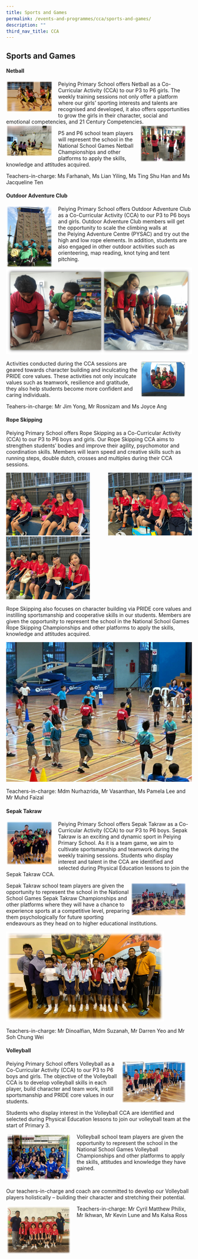 ```yaml
---
title: Sports and Games
permalink: /events-and-programmes/cca/sports-and-games/
description: ""
third_nav_title: CCA
---
```

## Sports and Games

#### **Netball**
<img src="/images/netball%201.png" style="width:25%;margin-right:15px;" align="left">
Peiying Primary School offers Netball as a Co-Curricular Activity (CCA) to our P3 to P6 girls. The weekly training sessions not only offer a platform where our girls’ sporting interests and talents are recognised and developed, it also offers opportunities to grow the girls in their character, social and emotional competencies, and 21 Century Competencies.

<img src="/images/netball%202.png" style="width:25%;margin-right:15px;" align="left">
<img src="/images/netball%203.png" style="width:25%;margin-right:15px;" align="right">

P5 and P6 school team players will represent the school in the National School Games Netball Championships and other platforms to apply the skills, knowledge and attitudes acquired.

Teachers-in-charge: Ms Farhanah, Ms Lian Yiling, Ms Ting Shu Han and Ms Jacqueline Ten

#### **Outdoor Adventure Club**
<img src="/images/OAC1.png" style="width:25%;margin-right:15px;" align="left">
Peiying Primary School offers Outdoor Adventure Club as a Co-Curricular Activity (CCA) to our P3 to P6 boys and girls.&nbsp;Outdoor Adventure Club members will get the opportunity to scale the climbing walls at the&nbsp;Peiying Adventure Centre (PYSAC) and try out the high and low rope elements. In addition, students are also engaged in other outdoor activities such as orienteering, map reading, knot tying and tent pitching.

![](/images/OAC2.png)

<img src="/images/OAC3.png" style="width:25%;margin-right:15px;" align="right">

Activities conducted during the CCA sessions are geared towards character building and inculcating the PRIDE core values. These activities not only inculcate values such as teamwork, resilience and gratitude, they also help students become more confident and caring individuals.

Teahers-in-charge: Mr Jim Yong, Mr Rosnizam and Ms Joyce Ang

#### **Rope Skipping**
Peiying Primary School offers Rope Skipping as a Co-Curricular Activity (CCA) to our P3 to P6 boys and girls. Our&nbsp;Rope Skipping CCA aims to strengthen students’ bodies and improve their agility, psychomotor and coordination skills. Members will learn speed and creative skills such as running steps, double dutch, crosses and multiples during their CCA sessions.

<img src="/images/CCA/Rope%20Skipping/rope%20skipping%2001.jpeg" style="width:45%" align="right">
<img src="/images/CCA/Rope%20Skipping/rope%20skipping%2002.jpeg" style="width:45%"><br>
<img src="/images/CCA/Rope%20Skipping/rope%20skipping%2003.jpeg" style="width:45%">

Rope Skipping also focuses on character building via PRIDE core values and instilling sportsmanship and cooperative skills in our students. Members are given the opportunity to represent the school in the&nbsp;National School Games Rope Skipping Championships&nbsp;and other platforms to apply the skills, knowledge and attitudes acquired.&nbsp;

![](/images/CCA/Rope%20Skipping/rope%20skipping%2004.jpeg)

Teachers-in-charge: Mdm Nurhazrida, Mr Vasanthan,&nbsp;Ms Pamela Lee and Mr Muhd Faizal

#### **Sepak Takraw**
<img src="/images/sepak%20tekraw1.png" style="width:25%;margin-right:15px;" align="left">

Peiying Primary School offers Sepak Takraw as a Co-Curricular Activity (CCA) to our P3 to P6 boys.&nbsp;Sepak Takraw is an exciting and dynamic sport in Peiying Primary School. As it is a team game, we aim to cultivate sportsmanship and teamwork during the weekly training sessions. Students who display interest and talent in the CCA are identified and selected during Physical Education lessons to join the Sepak Takraw CCA.

<img src="/images/sepak%20tekraw2.png" style="width:30%;margin-right:15px;" align="right">

Sepak Takraw school team players are given the opportunity to represent the school in the National School Games Sepak Takraw Championships and other platforms&nbsp;where they will have a chance to experience sports at a competitive level, preparing them psychologically for future sporting endeavours as they head on to higher educational institutions.

<img src="/images/sepak%20tekraw3.png" style="width:85%">
		 
Teachers-in-charge: Mr Dinoalfian, Mdm Suzanah,&nbsp;Mr Darren Yeo and Mr Soh Chung Wei

#### **Volleyball**
<img src="/images/vball1.png" style="width:35%;margin-right:15px;" align="right"><b></b>
Peiying Primary School offers Volleyball as a Co-Curricular Activity (CCA) to our P3 to P6 boys and girls.&nbsp;The objective of the Volleyball CCA is to develop volleyball skills in each player, build character and team work, instill sportsmanship and PRIDE core values in our students.&nbsp;

Students who display interest in the Volleyball CCA are identified and selected during Physical Education lessons to join our volleyball team at the start of Primary 3.

<img src="/images/vball2.png" style="width:35%;margin-right:15px;" align="left"><b></b>
Volleyball school team players are given the opportunity to represent the school in the National School Games Volleyball Championships and other platforms to apply the skills, attitudes and knowledge they have gained.&nbsp;

<br>

Our teachers-in-charge and coach are committed to develop our Volleyball players holistically – building their character and stretching their potential.

<img src="/images/vball3.png" style="width:35%;margin-right:15px;" align="left"><b></b>
Teachers-in-charge: Mr Cyril Matthew Philix, Mr Ikhwan, Mr Kevin Lune and Ms Kalsa Ross